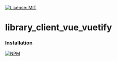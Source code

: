 [![License: MIT](https://img.shields.io/badge/License-MIT-yellow.svg)](https://opensource.org/licenses/MIT)

# library_client_vue_vuetify

### Installation

[![NPM](https://nodei.co/npm/@thzero/library_client_vue_vuetify.png?compact=true)](https://npmjs.org/package/@thzero/library_client_vue_vuetify)
